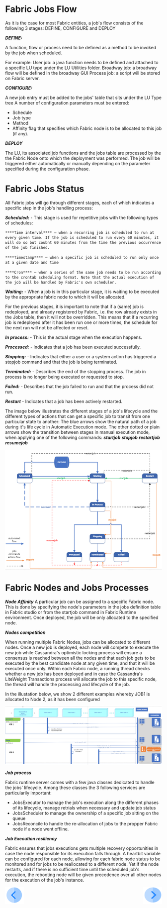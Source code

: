 # **Fabric Jobs Flow** 

As it is the case for most Fabric entities, a job's flow consists of the following 3 stages: DEFINE, CONFIGURE and DEPLOY

***DEFINE:*** 

A function, flow or process need to be defined as a method to be invoked by the job when scheduled.

For example: 
User job: a java function needs to be defined and attached to a specific LU type under the LU Utilities folder. 
Broadway job: a broadway flow will be defined in the broadway GUI
Process job: a script will be stored on Fabric server. 


***CONFIGURE:*** 

A new job entry must be added to the jobs' table that sits under the LU Type tree
A number of configuration parameters must be entered:
- Schedule
- Job type
- Method
- Affinity flag that specifies which Fabric node is to be allocated to this job (if any).


***DEPLOY*** 

The LU, its associated job functions and the jobs table are processed by the the Fabric Node onto which the deployment was performed. 
The job will be triggered either automatically or manually depending on the parameter specified during the configuration phase.



# **Fabric Jobs Status** 

All Fabric jobs will go through different stages, each of which indicates a specific step in the job's handling process:

***Scheduled:*** - This stage is used for repetitive jobs with the following types of schedules:

    ****Time interval**** – when a recurring job is scheduled to run at every given time. If the job is scheduled to run every 60 minutes, it will do so but coubnt 60 minutes from the time the previous occurrence of the job finished.

    ****Timestamp**** – when a specific job is scheduled to run only once at a given date and time

    ****Cron**** – when a series of the same job needs to be run according to the crontab scheduling format. Note that the actual execution of the job will be handled by Fabric's own scheduler.

***Waiting:*** - When a job is in this particular stage, it is waiting to be executed by the appropriate fabric node to which it will be allocated. 


For the previous stages, it is important to note that if a (same) job is redeployed, and already registered by Fabric, i.e. the row already exists in the Jobs table, then it will not be overridden.
This means that if a recurring job is redeployed after it has been run one or more times, the schedule for the next run will not be affected or reset.

***In process:*** - This is the actual stage when the execution happens.

***Processed:*** - Indicates that a job has been executed successfully.

***Stopping:*** - Indicates that either a user or a system action has triggered a stopjob command and that the job is being terminated.

***Terminated:*** - Describes the end of the stopping process. The job in process is no longer being executed or requested to stop.

***Failed:*** - Describes that the job failed to run and that the process did not run.

***Restart*** - Indicates that a job has been actively restarted.


The image below illustrates the different stages of a job's lifecycle and the different types of actions that can get a specific job to transit from one particular state to another:
The blue arrows show the natural path of a job during it's life cycle in Automatic Execution mode.
The other dotted or plain arrows show the transition between stages in manual execution mode, when applying one of the following commands:
***startjob***
***stopjob***
***restartjob***
***resumejob***


<img src="/articles/20_jobs_and_batch_services/images/01_jobs_and_batch_services_status_flow.PNG">



# **Fabric Nodes and Jobs Processes** 

***Node Affinity***
A particular job can be assigned to a specific Fabric node. This is done by specifying the node's parameters in the jobs definition table in Fabric studio or from the startjob command in Fabric Runtime environment. Once deployed, the job will be only allocated to the specified node.

***Nodes competition***

When running multiple Fabric Nodes, jobs can be allocated to different nodes. 
Once a new job is deployed, each node will compete to execute the new job while Cassandra's optimistic locking process will ensure a consensus is reached between all the nodes and that each job gets to be executed by the best candidate node at any given time, and that it will be executed once only.
Within each Fabric node, a running thread checks whether a new job has been deployed and in case the Cassandra's LiteWeight Transactions process will allocate the job to this specific node, the thread will handle the processing and lifecycle of the job.

In the illustation below, we show 2 different examples whereby JOB1 is allocated to Node 2, as it has been configured 

<img src="/articles/20_jobs_and_batch_services/images/02_jobs_and_batch_services_Nodes_Allocation.PNG">


***Job process***

Fabric runtime server comes with a few java classes dedicated to handle the jobs' lifecycle. Among these classes the 3 following services are particularily important:
- JobsExecutor to manage the job's execution along the different phases of its lifecycle, manage retrials when necessary and update job status 
- JobsScheduler to manage the ownership of a specific job sitting on the queue
- JobsReconcile to handle the re-allocation of jobs to the propper Fabric node if a node went offline.


***Job Execution resiliency***

Fabric ensures that jobs executions gets multiple recovery opportunities in case the node responsible for its execution falls through. 
A heartbit variable can be configured for each node, allowing for each fabric node status to be monitored and for jobs to be reallocated to a different node. 
Yet if the node restarts, and if there is no sufficient time until the scheduled job's execution, the rebooting node will be given precedence over all other nodes for the execution of the job's instance.


[![Previous](/articles/images/Previous.png)](/articles/20_jobs_and_batch_services/01_fabric%20jobs_overview.md)[<img align="right" width="60" height="54" src="/articles/images/Next.png">](/articles/20_jobs_and_batch_services/03_create_a_job.md)
